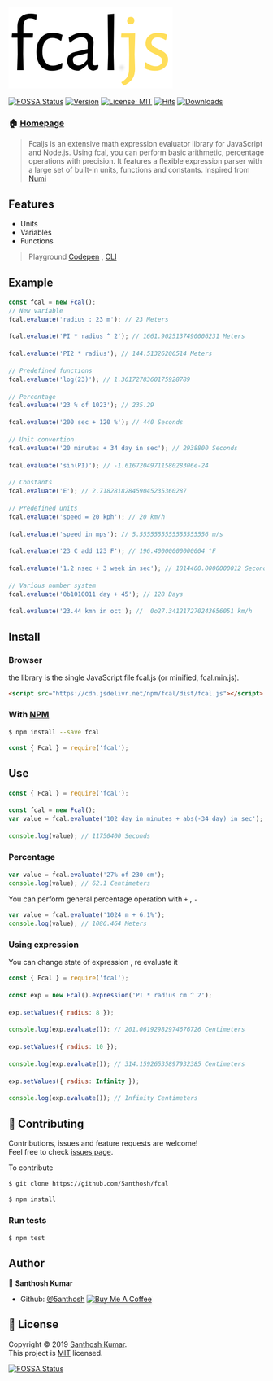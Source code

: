 ![iamg](https://raw.githubusercontent.com/5anthosh/fcal/assets/logo.png)

[![FOSSA Status](https://app.fossa.io/api/projects/git%2Bgithub.com%2F5anthosh%2Ffcal.svg?type=shield)](https://app.fossa.io/projects/git%2Bgithub.com%2F5anthosh%2Ffcal?ref=badge_shield)
[![Version](https://badgen.net/npm/v/fcal)](https://www.npmjs.com/package/fcal)
[![License: MIT](https://badgen.net/npm/license/fcal)](https://github.com/5anthosh/fcal/blob/master/LICENSE)
[![Hits](https://data.jsdelivr.com/v1/package/npm/fcal/badge)](https://www.jsdelivr.com/package/npm/fcal)
[![Downloads](https://badgen.net/npm/dt/fcal)](https://www.npmjs.com/package/fcal)

### 🏠 [Homepage](https://github.com/5anthosh/fcal/wiki)

> Fcaljs is an extensive math expression evaluator library for JavaScript and Node.js.
> Using fcal, you can perform basic arithmetic, percentage operations with precision.
> It features a flexible expression parser with a large set of built-in units, functions and constants.
> Inspired from [Numi](https://numi.app)

## Features

- Units
- Variables
- Functions

> Playground [Codepen](https://codepen.io/5anthosh/full/XWWdyMg) , [CLI](https://github.com/5anthosh/fcal-cli)

## Example

```js
const fcal = new Fcal();
// New variable
fcal.evaluate('radius : 23 m'); // 23 Meters

fcal.evaluate('PI * radius ^ 2'); // 1661.9025137490006231 Meters

fcal.evaluate('PI2 * radius'); // 144.51326206514 Meters

// Predefined functions
fcal.evaluate('log(23)'); // 1.3617278360175928789

// Percentage
fcal.evaluate('23 % of 1023'); // 235.29

fcal.evaluate('200 sec + 120 %'); // 440 Seconds

// Unit convertion
fcal.evaluate('20 minutes + 34 day in sec'); // 2938800 Seconds

fcal.evaluate('sin(PI)'); // -1.6167204971158028306e-24

// Constants
fcal.evaluate('E'); // 2.718281828459045235360287

// Predefined units
fcal.evaluate('speed = 20 kph'); // 20 km/h

fcal.evaluate('speed in mps'); // 5.5555555555555555556 m/s

fcal.evaluate('23 C add 123 F'); // 196.40000000000004 °F

fcal.evaluate('1.2 nsec + 3 week in sec'); // 1814400.0000000012 Seconds

// Various number system
fcal.evaluate('0b1010011 day + 45'); // 128 Days

fcal.evaluate('23.44 kmh in oct'); //  0o27.341217270243656051 km/h
```

## Install

### Browser

the library is the single JavaScript file fcal.js (or minified, fcal.min.js).

```html
<script src="https://cdn.jsdelivr.net/npm/fcal/dist/fcal.js"></script>
```

### With [NPM](https://www.npmjs.com/)

```sh
$ npm install --save fcal
```

```js
const { Fcal } = require('fcal');
```

## Use

```js
const { Fcal } = require('fcal');

const fcal = new Fcal();
var value = fcal.evaluate('102 day in minutes + abs(-34 day) in sec');

console.log(value); // 11750400 Seconds
```

### Percentage

```js
var value = fcal.evaluate('27% of 230 cm');
console.log(value); // 62.1 Centimeters
```

You can perform general percentage operation with `+` , `-`

```js
var value = fcal.evaluate('1024 m + 6.1%');
console.log(value); // 1086.464 Meters
```

### Using expression

You can change state of expression , re evaluate it

```js
const { Fcal } = require('fcal');

const exp = new Fcal().expression('PI * radius cm ^ 2');

exp.setValues({ radius: 8 });

console.log(exp.evaluate()); // 201.06192982974676726 Centimeters

exp.setValues({ radius: 10 });

console.log(exp.evaluate()); // 314.15926535897932385 Centimeters

exp.setValues({ radius: Infinity });

console.log(exp.evaluate()); // Infinity Centimeters
```

## 🤝 Contributing

Contributions, issues and feature requests are welcome!<br />Feel free to check [issues page](https://github.com/5anthosh/fcal/issues).

To contribute

```sh
$ git clone https://github.com/5anthosh/fcal
```

```sh
$ npm install
```

### Run tests

```sh
$ npm test
```

## Author

👤 **Santhosh Kumar**

- Github: [@5anthosh](https://github.com/5anthosh)
<a href="https://www.buymeacoffee.com/5anthosh" target="_blank"><img src="https://www.buymeacoffee.com/assets/img/custom_images/orange_img.png" alt="Buy Me A Coffee" style="height: 41px !important;width: 174px !important;box-shadow: 0px 3px 2px 0px rgba(190, 190, 190, 0.5) !important;-webkit-box-shadow: 0px 3px 2px 0px rgba(190, 190, 190, 0.5) !important;" ></a>

## 📝 License

Copyright © 2019 [Santhosh Kumar](https://github.com/5anthosh).<br />
This project is [MIT](https://github.com/5anthosh/fcal/blob/master/LICENSE) licensed.

[![FOSSA Status](https://app.fossa.io/api/projects/git%2Bgithub.com%2F5anthosh%2Ffcal.svg?type=large)](https://app.fossa.io/projects/git%2Bgithub.com%2F5anthosh%2Ffcal?ref=badge_large)
